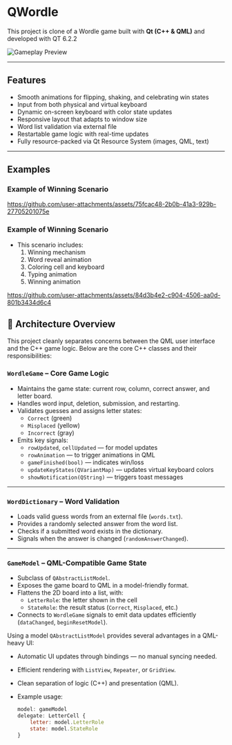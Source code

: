 # QWordle 

This project is clone of a Wordle game built with **Qt (C++ & QML)** and developed with QT 6.2.2

![Gameplay Preview](preview.gif)

---

## Features

- Smooth animations for flipping, shaking, and celebrating win states
- Input from both physical and virtual keyboard
- Dynamic on-screen keyboard with color state updates
- Responsive layout that adapts to window size
- Word list validation via external file
- Restartable game logic with real-time updates
- Fully resource-packed via Qt Resource System (images, QML, text)

---

## Examples

### Example of Winning Scenario

https://github.com/user-attachments/assets/75fcac48-2b0b-41a3-929b-27705201075e



### Example of Winning Scenario
- This scenario includes:
  1. Winning mechanism  
  2. Word reveal animation  
  3. Coloring cell and keyboard  
  4. Typing animation  
  5. Winning animation

https://github.com/user-attachments/assets/84d3b4e2-c904-4506-aa0d-801b3434d6c4




## 🧠 Architecture Overview

This project cleanly separates concerns between the QML user interface and the C++ game logic. Below are the core C++ classes and their responsibilities:

### `WordleGame` – Core Game Logic

- Maintains the game state: current row, column, correct answer, and letter board.
- Handles word input, deletion, submission, and restarting.
- Validates guesses and assigns letter states:
  - `Correct` (green)
  - `Misplaced` (yellow)
  - `Incorrect` (gray)
- Emits key signals:
  - `rowUpdated`, `cellUpdated` — for model updates
  - `rowAnimation` — to trigger animations in QML
  - `gameFinished(bool)` — indicates win/loss
  - `updateKeyStates(QVariantMap)` — updates virtual keyboard colors
  - `showNotification(QString)` — triggers toast messages

---

### `WordDictionary` – Word Validation

- Loads valid guess words from an external file (`words.txt`).
- Provides a randomly selected answer from the word list.
- Checks if a submitted word exists in the dictionary.
- Signals when the answer is changed (`randomAnswerChanged`).

---

### `GameModel` – QML-Compatible Game State

- Subclass of `QAbstractListModel`.
- Exposes the game board to QML in a model-friendly format.
- Flattens the 2D board into a list, with:
  - `LetterRole`: the letter shown in the cell
  - `StateRole`: the result status (`Correct`, `Misplaced`, etc.)
- Connects to `WordleGame` signals to emit data updates efficiently (`dataChanged`, `beginResetModel`).

Using a model  `QAbstractListModel` provides several advantages in a QML-heavy UI:
- Automatic UI updates through bindings — no manual syncing needed.
- Efficient rendering with `ListView`, `Repeater`, or `GridView`.
- Clean separation of logic (C++) and presentation (QML).
- Example usage:

  ```qml
  model: gameModel
  delegate: LetterCell {
      letter: model.LetterRole
      state: model.StateRole
  }
